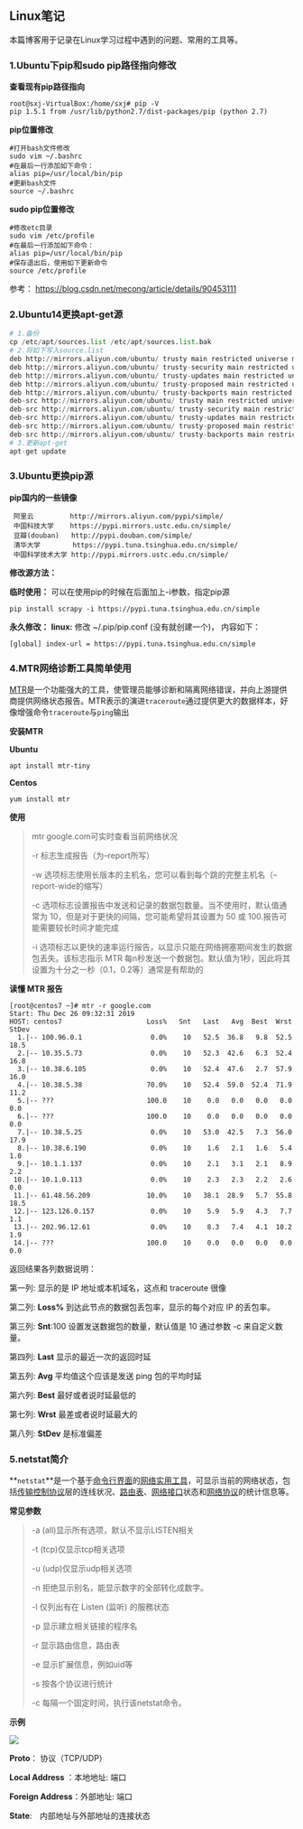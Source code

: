 ## Linux笔记

本篇博客用于记录在Linux学习过程中遇到的问题、常用的工具等。

<!--more-->

### 1.Ubuntu下pip和sudo pip路径指向修改

**查看现有pip路径指向**

```shell
root@sxj-VirtualBox:/home/sxj# pip -V
pip 1.5.1 from /usr/lib/python2.7/dist-packages/pip (python 2.7)
```

 **pip位置修改** 

```shell
#打开bash文件修改
sudo vim ~/.bashrc
#在最后一行添加如下命令：
alias pip=/usr/local/bin/pip
#更新bash文件
source ~/.bashrc
```

 **sudo pip位置修改** 

```shell
#修改etc目录
sudo vim /etc/profile
#在最后一行添加如下命令：
alias pip=/usr/local/bin/pip
#保存退出后，使用如下更新命令
source /etc/profile
```

参考： https://blog.csdn.net/mecong/article/details/90453111 

### 2.Ubuntu14更换apt-get源

```python
# 1.备份
cp /etc/apt/sources.list /etc/apt/sources.list.bak
# 2.将如下写入source.list
deb http://mirrors.aliyun.com/ubuntu/ trusty main restricted universe multiverse
deb http://mirrors.aliyun.com/ubuntu/ trusty-security main restricted universe multiverse
deb http://mirrors.aliyun.com/ubuntu/ trusty-updates main restricted universe multiverse
deb http://mirrors.aliyun.com/ubuntu/ trusty-proposed main restricted universe multiverse
deb http://mirrors.aliyun.com/ubuntu/ trusty-backports main restricted universe multiverse
deb-src http://mirrors.aliyun.com/ubuntu/ trusty main restricted universe multiverse
deb-src http://mirrors.aliyun.com/ubuntu/ trusty-security main restricted universe multiverse
deb-src http://mirrors.aliyun.com/ubuntu/ trusty-updates main restricted universe multiverse
deb-src http://mirrors.aliyun.com/ubuntu/ trusty-proposed main restricted universe multiverse
deb-src http://mirrors.aliyun.com/ubuntu/ trusty-backports main restricted universe multiverse
# 3.更新apt-get
apt-get update
```

### 3.Ubuntu更换pip源

**pip国内的一些镜像**

```http
 阿里云         http://mirrors.aliyun.com/pypi/simple/ 
 中国科技大学    https://pypi.mirrors.ustc.edu.cn/simple/ 
 豆瓣(douban)   http://pypi.douban.com/simple/ 
 清华大学        https://pypi.tuna.tsinghua.edu.cn/simple/ 
 中国科学技术大学 http://pypi.mirrors.ustc.edu.cn/simple/
```

**修改源方法：**

**临时使用：** 
可以在使用pip的时候在后面加上-i参数，指定pip源

```shell
pip install scrapy -i https://pypi.tuna.tsinghua.edu.cn/simple
```

**永久修改：** 
  	  **linux:** 
修改 ~/.pip/pip.conf (没有就创建一个)， 内容如下：

```shell
[global] index-url = https://pypi.tuna.tsinghua.edu.cn/simple
```

### 4.MTR网络诊断工具简单使用

 [MTR](http://www.bitwizard.nl/mtr/)是一个功能强大的工具，使管理员能够诊断和隔离网络错误，并向上游提供商提供网络状态报告。MTR表示的演进`traceroute`通过提供更大的数据样本，好像增强命令`traceroute`与`ping`输出 

**安装MTR**

**Ubuntu**

```shell
apt install mtr-tiny
```

**Centos**

```
yum install mtr
```

**使用**

> mtr google.com可实时查看当前网络状况
>
> -r 标志生成报告（为–report所写） 
>
> -w 选项标志使用长版本的主机名，您可以看到每个跳的完整主机名（–report-wide的缩写）
>
> -c 选项标志设置报告中发送和记录的数据包数量。当不使用时，默认值通常为 10，但是对于更快的间隔，您可能希望将其设置为 50 或 100.报告可能需要较长时间才能完成
>
> -i 选项标志以更快的速率运行报告，以显示只能在网络拥塞期间发生的数据包丢失。该标志指示 MTR 每n秒发送一个数据包。默认值为1秒，因此将其设置为十分之一秒（0.1，0.2等）通常是有帮助的

**读懂 MTR 报告**

```shell
[root@centos7 ~]# mtr -r google.com
Start: Thu Dec 26 09:32:31 2019
HOST: centos7                     Loss%   Snt   Last   Avg  Best  Wrst StDev
  1.|-- 100.96.0.1                 0.0%    10   52.5  36.8   9.8  52.5  18.5
  2.|-- 10.35.5.73                 0.0%    10   52.3  42.6   6.3  52.4  16.8
  3.|-- 10.38.6.105                0.0%    10   52.4  47.6   2.7  57.9  16.0
  4.|-- 10.38.5.38                70.0%    10   52.4  59.0  52.4  71.9  11.2
  5.|-- ???                       100.0    10    0.0   0.0   0.0   0.0   0.0
  6.|-- ???                       100.0    10    0.0   0.0   0.0   0.0   0.0
  7.|-- 10.38.5.25                 0.0%    10   53.0  42.5   7.3  56.0  17.9
  8.|-- 10.38.6.190                0.0%    10    1.6   2.1   1.6   5.4   1.0
  9.|-- 10.1.1.137                 0.0%    10    2.1   3.1   2.1   8.9   2.2
 10.|-- 10.1.0.113                 0.0%    10    2.3   2.3   2.2   2.6   0.0
 11.|-- 61.48.56.209              10.0%    10   38.1  28.9   5.7  55.8  18.5
 12.|-- 123.126.0.157              0.0%    10    5.9   5.9   4.3   7.7   1.1
 13.|-- 202.96.12.61               0.0%    10    8.3   7.4   4.1  10.2   1.9
 14.|-- ???                       100.0    10    0.0   0.0   0.0   0.0   0.0
```

返回结果各列数据说明：

第一列: 显示的是 IP 地址或本机域名，这点和 traceroute 很像

第二列: **Loss%** 到达此节点的数据包丢包率，显示的每个对应 IP 的丢包率。

第三列: **Snt**:100 设置发送数据包的数量，默认值是 10 通过参数 -c 来自定义数量。

第四列: **Last** 显示的最近一次的返回时延

第五列: **Avg** 平均值这个应该是发送 ping 包的平均时延

第六列: **Best** 最好或者说时延最低的

第七列: **Wrst** 最差或者说时延最大的

第八列: **StDev** 是标准偏差

### 5.netstat简介

 **`netstat`**是一个基于[命令行界面](https://zh.wikipedia.org/wiki/命令行界面)的[网络](https://zh.wikipedia.org/wiki/计算机网络)[实用工具](https://zh.wikipedia.org/wiki/实用程序)，可显示当前的网络状态，包括[传输控制协议](https://zh.wikipedia.org/wiki/传输控制协议)层的连线状况、[路由表](https://zh.wikipedia.org/wiki/路由表)、[网络接口](https://zh.wikipedia.org/wiki/网络接口)状态和[网络协议](https://zh.wikipedia.org/wiki/网络协议)的统计信息等。

**常见参数**

> -a (all)显示所有选项，默认不显示LISTEN相关
>
> -t (tcp)仅显示tcp相关选项
>
> -u (udp)仅显示udp相关选项
>
> -n 拒绝显示别名，能显示数字的全部转化成数字。
>
> -l 仅列出有在 Listen (监听) 的服務状态
>
> -p 显示建立相关链接的程序名
>
> -r 显示路由信息，路由表
>
> -e 显示扩展信息，例如uid等
>
> -s 按各个协议进行统计
>
> -c 每隔一个固定时间，执行该netstat命令。 

**示例**

![](netstat.png)

**Proto**： 协议（TCP/UDP）

**Local Address** ：本地地址: 端口

**Foreign Address**：外部地址: 端口　

**State**:　内部地址与外部地址的连接状态 



